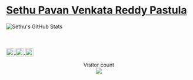  # <a href="https://www.linkedin.com/in/sethu-pavan-venkata-reddy-pastula-412582149/">Sethu Pavan Venkata Reddy Pastula</a> 

 <img align='centre' src="https://github-readme-stats.vercel.app/api?username=sethupavan12&&show_icons=true&theme=radical&line_height=27&v=5" alt="Sethu's GitHub Stats" />
  <br>
  <br>
   <br>
    <br>
 <div>
   <a href="https://twitter.com/sethupavan12">
    <img align="center" alt="Sethu's Twitter" width="22px" src="https://cdn.jsdelivr.net/npm/simple-icons@v3/icons/twitter.svg" />
  </a>
  <a href="https://www.linkedin.com/in/sethu-pavan-venkata-reddy-pastula-412582149">
    <img align="center" alt="Sethu's Linkdein" width="22px" src="https://cdn.jsdelivr.net/npm/simple-icons@v3/icons/linkedin.svg" />
  </a>
  <a href="https://github.com/sethupavan12">
    <img align="center" alt="Sethu's Github" width="22px" src="https://cdn.jsdelivr.net/npm/simple-icons@v3/icons/github.svg" />
  </a>
</div>

  



<p align="center"> 
  Visitor count<br>
  <img src="https://profile-counter.glitch.me/sethupavan12/count.svg" />
</p>


